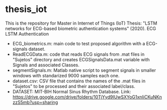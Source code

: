 # thesis_iot
This is the repository for Master in Internet of Things (IoT) Thesis: "LSTM networks for ECG-based biometric authentication systems" (2020).
ECG LSTM Authentication

- ECG_biometrics.m: main code to test proposed algorithm with a ECG-signals dataset.
- ReadECGData.m: code that reads ECG signals from .mat files in "Sujetos" directory and creates ECGSignalsData.mat variable with Signals and associated Classes.
- segmentSignals.m: Matlab native script to segment signals in smaller windows with standarized 9000 samples each one.
- dataset.csv: CSV file that contains the names of the .mat files in "Sujetos" to be processed and their associated label/class.
- DATASET: MIT-BIH Normal Sinus Rhythm Database. Link: https://drive.google.com/drive/folders/10TjYyd9IUwSXYoG1xnIiCKuNKnzzS5mb?usp=sharing
